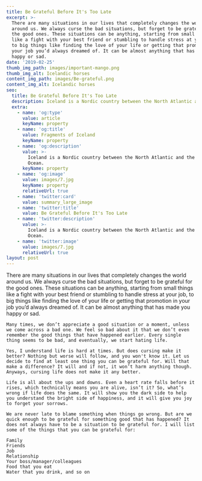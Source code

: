 ```yaml
---
title: Be Grateful Before It's Too Late
excerpt: >-
  There are many situations in our lives that completely changes the world
  around us. We always curse the bad situations, but forget to be grateful for
  the good ones. These situations can be anything, starting from small things
  like a fight with your best friend or stumbling to handle stress at your job,
  to big things like finding the love of your life or getting that promotion in
  your job you’d always dreamed of. It can be almost anything that has made you
  happy or sad.
date: '2019-02-25'
thumb_img_path: images/important-mango.png
thumb_img_alt: Icelandic horses
content_img_path: images/Be-grateful.png
content_img_alt: Icelandic horses
seo:
  title: Be Grateful Before It's Too Late
  description: Iceland is a Nordic country between the North Atlantic and the Arctic Ocean.
  extra:
    - name: 'og:type'
      value: article
      keyName: property
    - name: 'og:title'
      value: Fragments of Iceland
      keyName: property
    - name: 'og:description'
      value: >-
        Iceland is a Nordic country between the North Atlantic and the Arctic
        Ocean.
      keyName: property
    - name: 'og:image'
      value: images/7.jpg
      keyName: property
      relativeUrl: true
    - name: 'twitter:card'
      value: summary_large_image
    - name: 'twitter:title'
      value: Be Grateful Before It's Too Late
    - name: 'twitter:description'
      value: >-
        Iceland is a Nordic country between the North Atlantic and the Arctic
        Ocean.
    - name: 'twitter:image'
      value: images/7.jpg
      relativeUrl: true
layout: post
---
```

  There are many situations in our lives that completely changes the world around us. We always curse the bad situations, but forget to be grateful for the good ones. These situations can be anything, starting from small things like a fight with your best friend or stumbling to handle stress at your job, to big things like finding the love of your life or getting that promotion in your job you’d always dreamed of. It can be almost anything that has made you happy or sad.

    Many times, we don’t appreciate a good situation or a moment, unless we come across a bad one. We feel so bad about it that we don’t even remember the good things that have happened earlier. Every single thing seems to be bad, and eventually, we start hating life.

    Yes, I understand life is hard at times. But does cursing make it better? Nothing but worse will follow, and you won't know it. Let us decide to find at least one thing you can be grateful for. Will that make a difference? It will and if not, it won’t harm anything though. Anyways, cursing life does not make it any better.

    Life is all about the ups and downs. Even a heart rate falls before it rises, which technically means you are alive, isn’t it? So, what’s wrong if life does the same. It will show you the dark side to help you understand the bright side of happiness, and it will give you joy to forget your sorrows.

    We are never late to blame something when things go wrong. But are we quick enough to be grateful for something good that has happened? It does not always have to be a situation to be grateful for. I will list some of the things that you can be grateful for:

    Family
    Friends
    Job
    Relationship
    Your boss/manager/colleagues
    Food that you eat
    Water that you drink, and so on
